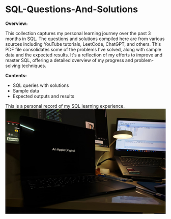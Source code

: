 # SQL-Questions-And-Solutions

**Overview:**

This collection captures my personal learning journey over the past 3 months in SQL. The questions and solutions compiled here are from various sources including YouTube tutorials, LeetCode, ChatGPT, and others. This PDF file consolidates some of the problems I've solved, along with sample data and the expected results. It's a reflection of my efforts to improve and master SQL, offering a detailed overview of my progress and problem-solving techniques.

**Contents:**
- SQL queries with solutions
- Sample data 
- Expected outputs and results

This is a personal record of my SQL learning experience.
![SQL Learning Journey](https://github.com/syedfiza7546/SQL-Questions-And-Solutions/blob/main/Image%202024-11-17%20at%2003.51.59_5c0bafdb.jpg)

